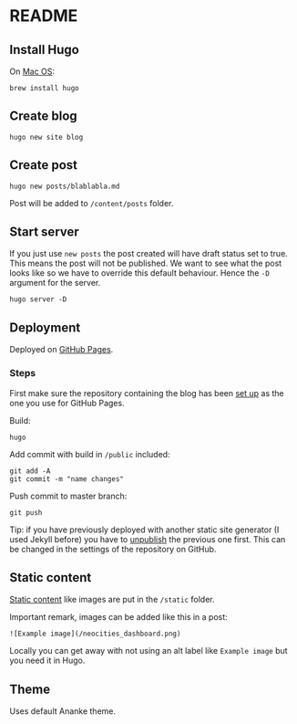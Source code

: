 # README

## Install Hugo

On [Mac OS](https://gohugo.io/getting-started/quick-start/):

```
brew install hugo
```

## Create blog

```
hugo new site blog
```

## Create post

```
hugo new posts/blablabla.md
```

Post will be added to `/content/posts` folder.

## Start server

If you just use `new posts` the post created will have draft status set to true. This means the post will not be published. We want to see what the post looks like so we have to override this default behaviour. Hence the `-D` argument for the server.

```
hugo server -D
```

## Deployment

Deployed on [GitHub Pages](https://gohugo.io/hosting-and-deployment/hosting-on-github/).

### Steps

First make sure the repository containing the blog has been [set up](https://help.github.com/en/articles/configuring-a-publishing-source-for-github-pages) as the one you use for GitHub Pages.

Build:

```
hugo
```

Add commit with build in `/public` included:

```
git add -A
git commit -m "name changes"
```

Push commit to master branch:

```
git push
```

Tip: if you have previously deployed with another static site generator (I used Jekyll before) you have to [unpublish](https://help.github.com/en/articles/unpublishing-a-project-pages-site) the previous one first. This can be changed in the settings of the repository on GitHub.

## Static content

[Static content](https://gohugo.io/content-management/static-files/) like images are put in the `/static` folder.

Important remark, images can be added like this in a post:

```
![Example image](/neocities_dashboard.png)
```

Locally you can get away with not using an alt label like `Example image` but you need it in Hugo.

## Theme

Uses default Ananke theme.
